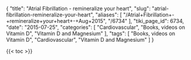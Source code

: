 {
    "title": "Atrial Fibrillation - remineralize your heart",
    "slug": "atrial-fibrillation-remineralize-your-heart",
    "aliases": [
        "/Atrial+Fibrillation+-+remineralize+your+heart+-+Aug+2015",
        "/6734"
    ],
    "tiki_page_id": 6734,
    "date": "2015-07-25",
    "categories": [
        "Cardiovascular",
        "Books, videos on Vitamin D",
        "Vitamin D and Magnesium"
    ],
    "tags": [
        "Books, videos on Vitamin D",
        "Cardiovascular",
        "Vitamin D and Magnesium"
    ]
}


{{< toc >}}